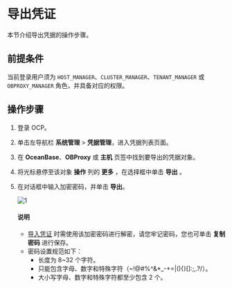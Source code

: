 # 导出凭证

本节介绍导出凭据的操作步骤。

## 前提条件

当前登录用户须为 `HOST_MANAGER`、`CLUSTER_MANAGER`、`TENANT_MANAGER` 或 `OBPROXY_MANAGER` 角色，并具备对应的权限。

## 操作步骤

1. 登录 OCP。

2. 单击左导航栏 **系统管理** \> **凭据管理**，进入凭据列表页面。

3. 在 **OceanBase**、**OBProxy** 或 **主机** 页签中找到要导出的凭据对象。

4. 将光标悬停至该对象 **操作** 列的 **更多** ，在选择框中单击 **导出** 。

5. 在对话框中输入加密密码，并单击 **导出**。

    ![1](https://obbusiness-private.oss-cn-shanghai.aliyuncs.com/doc/img/ocp/422/%E5%AF%BC%E5%87%BA%E5%87%AD%E6%8D%AE.png)

   <main id="notice" type='explain'>
    <h4>说明</h4>
    <ul>
    <li><a href="300.import-connection.md">导入凭证</a> 时需使用该加密密码进行解密，请您牢记密码，您也可单击 <strong>复制密码</strong> 进行保存。</li>
    <li>密码设置规范如下：
    <ul>
    <li>长度为 8~32 个字符。</li>
    <li>只能包含字母、数字和特殊字符（~!@#%^&amp;*_-+=|(){}[]:;,.?/）。</li>
    <li>大小写字母、数字和特殊字符都至少包含 2 个。</li>
    </ul>
    </li>
    </ul>
   </main>
